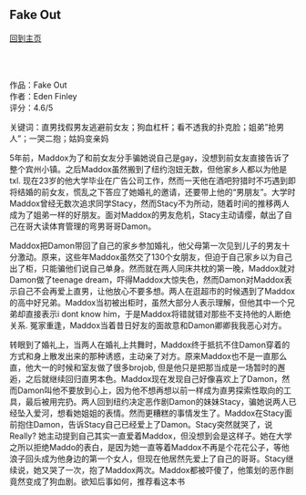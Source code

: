 ## Fake Out
[回到主页](https://boheme130.github.io/Fiction.git.io/)

<br>
<br>

作品：Fake Out<br>
作者：Eden Finley<br>
评分：4.6/5<br>

关键词：直男找假男友逃避前女友；狗血杠杆；看不透我的扑克脸；姐弟”抢男人”；一哭二抱；姑妈变亲妈

5年前，Maddox为了和前女友分手骗她说自己是gay，没想到前女友直接告诉了整个宾州小镇。之后Maddox虽然搬到了纽约泡妞无数，但他家乡人都以为他是txl. 现在23岁的他大学毕业在广告公司工作，然而一天他在酒吧狩猎时不巧遇到即将结婚的前女友，慌乱之下答应了她婚礼的邀请，还要带上他的“男朋友”。大学时Maddox曾经无数次追求同学Stacy，然而Stacy不为所动，随着时间的推移两人成为了姐弟一样的好朋友。面对Maddox的男友危机，Stacy主动请缨，献出了自己在哥大读体育管理的弯男哥哥Damon。

Maddox把Damon带回了自己的家乡参加婚礼，他父母第一次见到儿子的男友十分激动。原来，这些年Maddox虽然交了130个女朋友，但迫于自己家乡以为自己出了柜，只能骗他们说自己单身。然而就在两人同床共枕的第一晚，Maddox就对Damon做了teenage dream，吓得Maddox大惊失色，然而Damon对Maddox表示自己不会再爱上直男，让他放心不要多想。两人在逛超市的时候遇到了Maddox的高中好兄弟。Maddox当初被出柜时，虽然大部分人表示理解，但他其中一个兄弟却直接表示i dont know him，于是Maddox将错就错对那些不支持他的人断绝关系. 冤家重逢，Maddox当着昔日好友的面故意和Damon卿卿我我恶心对方。

转眼到了婚礼上，当两人在婚礼上共舞时，Maddox终于抵抗不住Damon穿着的方式和身上散发出来的那种诱惑，主动亲了对方。原来Maddox也不是一直那么直，他大一的时候和室友做了很多brojob, 但是他只是把那当成是一场暂时的邂逅，之后就继续回归直男本色。Maddox现在发现自己好像喜欢上了Damon，然而Damon叫他不要放到心上，因为他不想再想以前一样成为直男探索性取向的工具，最后被用完扔。两人回到纽约决定恶作剧Damon的妹妹Stacy，骗她说两人已经坠入爱河，想看她姐姐的表情。然而更糟糕的事情发生了。Maddox在Stacy面前抱住Damon，告诉Stacy自己已经爱上了Damon。Stacy突然就哭了，说Really? 她主动提到自己其实一直爱着Maddox，但没想到会是这样子。她在大学之所以拒绝Maddo的表白，是因为她一直等着Maddox不再是个花花公子，等他浪子回头成为他身边的第一个女人，但现在他居然先爱上了自己的哥哥。Stacy继续说，她又哭了一次，抱了Maddox两次。Maddox都被吓傻了，他策划的恶作剧竟然变成了狗血剧。欲知后事如何，推荐看这本书